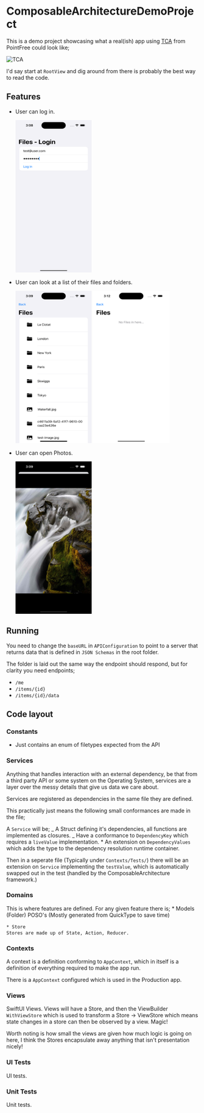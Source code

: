 # ComposableArchitectureDemoProject

This is a demo project showcasing what a real(ish) app using [TCA](https://github.com/pointfreeco/swift-composable-architecture) from PointFree could look like;

![TCA](https://github.com/pitt500/OnlineStoreTCA/blob/main/Images/TCA_Architecture.png)

I'd say start at `RootView` and dig around from there is probably the best way to read the code.

## Features

- User can log in.

  <img src="https://github.com/adam-fallon/ComposableArchitectureDemoProject/blob/main/img/login.png" width="200" height="400">

- User can look at a list of their files and folders.

  <img src="https://github.com/adam-fallon/ComposableArchitectureDemoProject/blob/main/img/files.png" width="200" height="400">

    <img src="https://github.com/adam-fallon/ComposableArchitectureDemoProject/blob/main/img/no_files.png" width="200" height="400">

- User can open Photos.

    <img src="https://github.com/adam-fallon/ComposableArchitectureDemoProject/blob/main/img/photo.png" width="200" height="400">

## Running

You need to change the `baseURL` in `APIConfiguration` to point to a server that returns data that is defined in `JSON Schemas` in the root folder.

The folder is laid out the same way the endpoint should respond, but for clarity you need endpoints;

- `/me`
- `/items/{id}`
- `/items/{id}/data`

## Code layout

### Constants

- Just contains an enum of filetypes expected from the API

### Services

Anything that handles interaction with an external dependency, be that from a third party API or some system on the Operating System, services are a layer over the messy details that give us data we care about.

Services are registered as dependencies in the same file they are defined.

This practically just means the following small conformances are made in the file;

A `Service` will be;
_ A Struct defining it's dependencies, all functions are implemented as closures.
_ Have a conformance to `DependencyKey` which requires a `liveValue` implementation. \* An extension on `DependencyValues` which adds the type to the dependency resolution runtime container.

Then in a seperate file (Typically under `Contexts/Tests/`) there will be an extension on `Service` implementing the `testValue`, which is automatically swapped out in the test (handled by the ComposableArchitecture framework.)

### Domains

This is where features are defined. For any given feature there is; \* Models (Folder)
POSO's (Mostly generated from QuickType to save time)

    * Store
    Stores are made up of State, Action, Reducer.

### Contexts

A context is a definition conforming to `AppContext`, which in itself is a definition of everything required to make the app run.

There is a `AppContext` configured which is used in the Production app.

### Views

SwiftUI Views. Views will have a Store, and then the ViewBuilder `WithViewStore` which is used to transform a Store -> ViewStore which means state changes in a store can then be observed by a view. Magic!

Worth noting is how small the views are given how much logic is going on here, I think the Stores encapsulate away anything that isn't presentation nicely!

### UI Tests

UI tests.

### Unit Tests

Unit tests.
